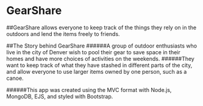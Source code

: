 # GearShare
##GearShare allows everyone to keep track of the things they rely on in the outdoors and lend the items freely to friends.

##The Story behind GearShare
######A group of outdoor enthusiasts who live in the city of Denver wish to pool their gear to save space in their homes and have more choices of activities on the weekends.
######They want to keep track of what they have stashed in different parts of the city, and allow everyone to use larger items owned by one person, such as a canoe. 

######This app was created using the MVC format with Node.js, MongoDB, EJS, and styled with Bootstrap.
